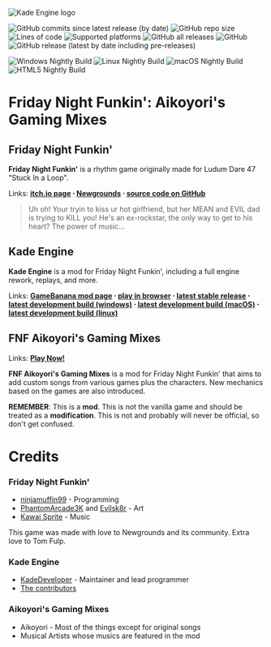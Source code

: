 ![Kade Engine logo](https://raw.githubusercontent.com/Aikoyori/FNF-Aikoyori-Gaming-Mixes/master/AikoGamingMixesLogo.png)

![GitHub commits since latest release (by date)](https://img.shields.io/github/commits-since/Aikoyori/FNF-Aikoyori-Gaming-Mixes/latest) ![GitHub repo size](https://img.shields.io/github/repo-size/Aikoyori/FNF-Aikoyori-Gaming-Mixes) ![Lines of code](https://img.shields.io/tokei/lines/github/Aikoyori/FNF-Aikoyori-Gaming-Mixes) ![Supported platforms](https://img.shields.io/badge/supported%20platforms-windows%2C%20macOS%2C%20linux%2C%20html5-blue) ![GitHub all releases](https://img.shields.io/github/downloads/Aikoyori/FNF-Aikoyori-Gaming-Mixes/total) ![GitHub](https://img.shields.io/github/license/Aikoyori/FNF-Aikoyori-Gaming-Mixes) ![GitHub release (latest by date including pre-releases)](https://img.shields.io/github/v/release/Aikoyori/FNF-Aikoyori-Gaming-Mixes?include_prereleases&label=latest%20version) 

![Windows Nightly Build](https://github.com/Aikoyori/FNF-Aikoyori-Gaming-Mixes/actions/workflows/deploy-windows.yml/badge.svg) 
![Linux Nightly Build](https://github.com/Aikoyori/FNF-Aikoyori-Gaming-Mixes/actions/workflows/deploy-linux.yml/badge.svg) 
![macOS Nightly Build](https://github.com/Aikoyori/FNF-Aikoyori-Gaming-Mixes/actions/workflows/deploy-page.yml/badge.svg) 
![HTML5 Nightly Build](https://github.com/Aikoyori/FNF-Aikoyori-Gaming-Mixes/actions/workflows/deploy-windows.yml/badge.svg) 

# Friday Night Funkin': Aikoyori's Gaming Mixes
## Friday Night Funkin'
**Friday Night Funkin'** is a rhythm game originally made for Ludum Dare 47 "Stuck In a Loop".

Links: **[itch.io page](https://ninja-muffin24.itch.io/funkin) ⋅ [Newgrounds](https://www.newgrounds.com/portal/view/770371) ⋅ [source code on GitHub](https://github.com/ninjamuffin99/Funkin)**
> Uh oh! Your tryin to kiss ur hot girlfriend, but her MEAN and EVIL dad is trying to KILL you! He's an ex-rockstar, the only way to get to his heart? The power of music... 

## Kade Engine
**Kade Engine** is a mod for Friday Night Funkin', including a full engine rework, replays, and more.

Links: **[GameBanana mod page](https://gamebanana.com/gamefiles/16761) ⋅ [play in browser](https://funkin.puyo.xyz) ⋅ [latest stable release](https://github.com/KadeDev/Kade-Engine/releases/latest) ⋅ [latest development build (windows)](https://ci.appveyor.com/project/KadeDev/kade-engine-windows/build/artifacts) ⋅ [latest development build (macOS)](https://ci.appveyor.com/project/KadeDev/kade-engine-macos/build/artifacts) ⋅ [latest development build (linux)](https://ci.appveyor.com/project/KadeDev/kade-engine-linux/build/artifacts)**

## FNF Aikoyori's Gaming Mixes
Links: **[Play Now!](https://aikoyori.github.io/FNF-Aikoyori-Gaming-Mixes/)**

**FNF Aikoyori's Gaming Mixes** is a mod for Friday Night Funkin' that aims to add custom songs from various games plus the characters. New mechanics based on the games are also introduced.

**REMEMBER**: This is a **mod**. This is not the vanilla game and should be treated as a **modification**. This is not and probably will never be official, so don't get confused.

# Credits
### Friday Night Funkin'
 - [ninjamuffin99](https://twitter.com/ninja_muffin99) - Programming
 - [PhantomArcade3K](https://twitter.com/phantomarcade3k) and [Evilsk8r](https://twitter.com/evilsk8r) - Art
 - [Kawai Sprite](https://twitter.com/kawaisprite) - Music

This game was made with love to Newgrounds and its community. Extra love to Tom Fulp.
### Kade Engine
- [KadeDeveloper](https://twitter.com/KadeDeveloper) - Maintainer and lead programmer
- [The contributors](https://github.com/KadeDev/Kade-Engine/graphs/contributors)

### Aikoyori's Gaming Mixes
- Aikoyori - Most of the things except for original songs
- Musical Artists whose musics are featured in the mod
